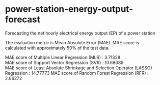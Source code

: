 # power-station-energy-output-forecast
Forecasting the net hourly electrical energy output (EP) of a power station

The evaluation metric is Mean Absolute Error (MAE). MAE score is calculated with approximately 50% of the test data.

MAE score of Multiple Linear Regression (MLR) : 3.71328  
MAE score of Support Vector Regression (SVR) : 10.68085  
MAE score of Least Absolute Shrinkage and Selection Operator (LASSO) Regression : 14.77773
MAE score of Random Forest Regression (RFR) : 2.66272
